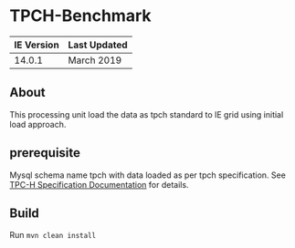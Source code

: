 # TPCH-Benchmark

|IE Version|Last Updated|
|---|---|
|14.0.1|March 2019|

About
---
This processing unit load the data as tpch standard to IE grid using initial load approach.


prerequisite
---

Mysql schema name tpch with data loaded as per tpch specification.
See [TPC-H Specification Documentation](http://www.tpc.org/tpc_documents_current_versions/pdf/tpc-h_v2.17.1.pdf) for details.

Build
---

Run ``mvn clean install``




